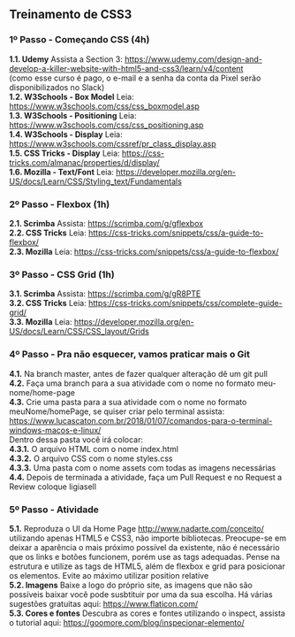 ## Treinamento de CSS3  

### 1º Passo - Começando CSS (4h)  

**1.1. Udemy** Assista a Section 3: <https://www.udemy.com/design-and-develop-a-killer-website-with-html5-and-css3/learn/v4/content>  
(como esse curso é pago, o e-mail e a senha da conta da Pixel serão disponibilizados no Slack)  
**1.2. W3Schools - Box Model** Leia: <https://www.w3schools.com/css/css_boxmodel.asp>  
**1.3. W3Schools - Positioning** Leia: <https://www.w3schools.com/css/css_positioning.asp>  
**1.4. W3Schools - Display** Leia: <https://www.w3schools.com/cssref/pr_class_display.asp>  
**1.5. CSS Tricks - Display** Leia: <https://css-tricks.com/almanac/properties/d/display/>  
**1.6. Mozilla - Text/Font** Leia: <https://developer.mozilla.org/en-US/docs/Learn/CSS/Styling_text/Fundamentals>  

### 2º Passo - Flexbox (1h)  

**2.1. Scrimba** Assista: <https://scrimba.com/g/gflexbox>  
**2.2. CSS Tricks** Leia: <https://css-tricks.com/snippets/css/a-guide-to-flexbox/>  
**2.3. Mozilla** Leia: <https://css-tricks.com/snippets/css/a-guide-to-flexbox/>  

### 3º Passo - CSS Grid (1h)  

**3.1. Scrimba** Assista: <https://scrimba.com/g/gR8PTE>  
**3.2. CSS Tricks** Leia: <https://css-tricks.com/snippets/css/complete-guide-grid/>  
**3.3. Mozilla** Leia: <https://developer.mozilla.org/en-US/docs/Learn/CSS/CSS_layout/Grids>  

### 4º Passo - Pra não esquecer, vamos praticar mais o Git  

**4.1.** Na branch master, antes de fazer qualquer alteração dê um git pull  
**4.2.** Faça uma branch para a sua atividade com o nome no formato meu-nome/home-page  
**4.3.** Crie uma pasta para a sua atividade com o nome no formato meuNome/homePage, se quiser criar pelo terminal assista: <https://www.lucascaton.com.br/2018/01/07/comandos-para-o-terminal-windows-macos-e-linux/>  
Dentro dessa pasta você irá colocar:  
    **4.3.1.** O arquivo HTML com o nome index.html  
    **4.3.2.** O arquivo CSS com o nome styles.css  
    **4.3.3.** Uma pasta com o nome assets com todas as imagens necessárias
**4.4.** Depois de terminada a atividade, faça um Pull Request e no Request a Review coloque ligiasell  

### 5º Passo - Atividade  

**5.1.** Reproduza o UI da Home Page <http://www.nadarte.com/conceito/> utilizando apenas HTML5 e CSS3, não importe bibliotecas. Preocupe-se em deixar a aparência o mais próximo possível da existente, não é necessário que os links e botões funcionem, porém use as tags adequadas. Pense na estrutura e utilize as tags de HTML5, além de flexbox e grid para posicionar os elementos. Evite ao máximo utilizar position relative  
**5.2. Imagens** Baixe a logo do próprio site, as imagens que não são possíveis baixar você pode susbtituir por uma da sua escolha. Há várias sugestões gratuitas aqui: <https://www.flaticon.com/>  
**5.3. Cores e fontes** Descubra as cores e fontes utilizando o inspect, assista o tutorial aqui: <https://goomore.com/blog/inspecionar-elemento/>  
